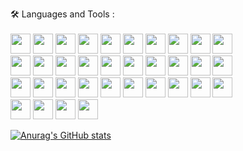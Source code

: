 🛠️ Languages and Tools :
<br>
<br>
<img height="32" width="32" src="https://cdn.simpleicons.org/javascript" />
<img height="32" width="32" src="https://cdn.simpleicons.org/typescript" />
<img height="32" width="32" src="https://cdn.simpleicons.org/css3" />
<img height="32" width="32" src="https://cdn.simpleicons.org/html5" />
<img height="32" width="32" src="https://cdn.simpleicons.org/react" />
<img height="32" width="32" src="https://cdn.simpleicons.org/reactrouter" />
<img height="32" width="32" src="https://cdn.simpleicons.org/redux" />
<img height="32" width="32" src="https://cdn.simpleicons.org/nodedotjs" />
<img height="32" width="32" src="https://cdn.simpleicons.org/express/lightblue" />
<img height="32" width="32" src="https://cdn.simpleicons.org/electron" />
<br>
<img height="32" width="32" src="https://cdn.simpleicons.org/mongodb" />
<img height="32" width="32" src="https://cdn.simpleicons.org/nestjs" />
<img height="32" width="32" src="https://cdn.simpleicons.org/nextdotjs/lightblue" />
<img height="32" width="32" src="https://cdn.simpleicons.org/mui" />
<img height="32" width="32" src="https://cdn.simpleicons.org/tailwindcss" />
<img height="32" width="32" src="https://cdn.simpleicons.org/markdown/lightblue" />
<img height="32" width="32" src="https://cdn.simpleicons.org/npm" />
<img height="32" width="32" src="https://cdn.simpleicons.org/yarn" />
<img height="32" width="32" src="https://cdn.simpleicons.org/python" />
<img height="32" width="32" src="https://cdn.simpleicons.org/numpy" />
<br>
<img height="32" width="32" src="https://cdn.simpleicons.org/django" />
<img height="32" width="32" src="https://cdn.simpleicons.org/flask/lightblue" />
<img height="32" width="32" src="https://cdn.simpleicons.org/nginx" />
<img height="32" width="32" src="https://cdn.discordapp.com/attachments/803259316420214796/1101281814343069767/pngegg.png" />
<img height="32" width="32" src="https://cdn.simpleicons.org/androidstudio" />
<img height="32" width="32" src="https://cdn.simpleicons.org/cplusplus" />
<img height="32" width="32" src="https://cdn.simpleicons.org/qt" />
<img height="32" width="32" src="https://cdn.simpleicons.org/insomnia" />
<img height="32" width="32" src="https://cdn.simpleicons.org/filezilla" />
<img height="32" width="32" src="https://cdn.simpleicons.org/dotenv" />
<br>
<img height="32" width="32" src="https://cdn.simpleicons.org/jetbrains/lightblue" />
<img height="32" width="32" src="https://cdn.simpleicons.org/windows11" />
<img height="32" width="32" src="https://cdn.simpleicons.org/linux" />
<img height="32" width="32" src="https://cdn.simpleicons.org/macos/lightblue" />

[![Anurag's GitHub stats](https://github-readme-stats.vercel.app/api?username=danilaabramov)](https://github.com/anuraghazra/github-readme-stats)
